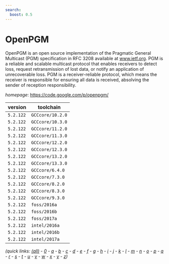 ```yaml
---
search:
  boost: 0.5
---
```

# OpenPGM

OpenPGM is an open source implementation of the Pragmatic General Multicast  (PGM) specification in RFC 3208 available at www.ietf.org. PGM is a reliable  and scalable multicast protocol that enables receivers to detect loss, request  retransmission of lost data, or notify an application of unrecoverable loss.  PGM is a receiver-reliable protocol, which means the receiver is responsible  for ensuring all data is received, absolving the sender of reception  responsibility.

*homepage*: <https://code.google.com/p/openpgm/>

version | toolchain
--------|----------
``5.2.122`` | ``GCCcore/10.2.0``
``5.2.122`` | ``GCCcore/10.3.0``
``5.2.122`` | ``GCCcore/11.2.0``
``5.2.122`` | ``GCCcore/11.3.0``
``5.2.122`` | ``GCCcore/12.2.0``
``5.2.122`` | ``GCCcore/12.3.0``
``5.2.122`` | ``GCCcore/13.2.0``
``5.2.122`` | ``GCCcore/13.3.0``
``5.2.122`` | ``GCCcore/6.4.0``
``5.2.122`` | ``GCCcore/7.3.0``
``5.2.122`` | ``GCCcore/8.2.0``
``5.2.122`` | ``GCCcore/8.3.0``
``5.2.122`` | ``GCCcore/9.3.0``
``5.2.122`` | ``foss/2016a``
``5.2.122`` | ``foss/2016b``
``5.2.122`` | ``foss/2017a``
``5.2.122`` | ``intel/2016a``
``5.2.122`` | ``intel/2016b``
``5.2.122`` | ``intel/2017a``


*(quick links: [(all)](../index.md) - [0](../0/index.md) - [a](../a/index.md) - [b](../b/index.md) - [c](../c/index.md) - [d](../d/index.md) - [e](../e/index.md) - [f](../f/index.md) - [g](../g/index.md) - [h](../h/index.md) - [i](../i/index.md) - [j](../j/index.md) - [k](../k/index.md) - [l](../l/index.md) - [m](../m/index.md) - [n](../n/index.md) - [o](../o/index.md) - [p](../p/index.md) - [q](../q/index.md) - [r](../r/index.md) - [s](../s/index.md) - [t](../t/index.md) - [u](../u/index.md) - [v](../v/index.md) - [w](../w/index.md) - [x](../x/index.md) - [y](../y/index.md) - [z](../z/index.md))*

